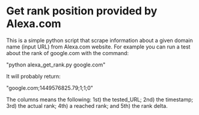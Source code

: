 # Get rank position provided by Alexa.com

This is a simple python script that scrape information about a given domain name (input URL) from Alexa.com website. For example you can run a test about the rank of google.com with the command:

"python alexa_get_rank.py google.com" 

It will probably return:

"google.com;1449576825.79;1;1;0"

The columns means the following:
1st) the tested_URL; 
2nd) the timestamp; 
3rd) the actual rank; 
4th) a reached rank; and 
5th) the rank delta.




